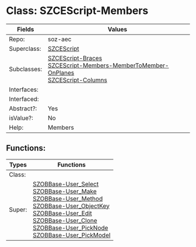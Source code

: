 
# Class:	SZCEScript-Members

| Fields | Values |
| --------- | --------- |
| Repo: | soz-aec |
| Superclass: | [SZCEScript](SZCEScript.html) |
| Subclasses: | [SZCEScript-Braces](SZCEScript-Braces.html) <br> [SZCEScript-Members-MemberToMember-OnPlanes](SZCEScript-Members-MemberToMember-OnPlanes.html) <br> [SZCEScript-Columns](SZCEScript-Columns.html) |
| Interfaces: |  |
| Interfaced: |  |
| Abstract?: | Yes |
| isValue?: | No |
| Help: | Members |


## Functions:

| Types | Functions |
| --------- | --------- |
| Class: |  |
| Super: | [SZOBBase-User_Select](SZOBBase.html) <br> [SZOBBase-User_Make](SZOBBase.html) <br> [SZOBBase-User_Method](SZOBBase.html) <br> [SZOBBase-User_ObjectKey](SZOBBase.html) <br> [SZOBBase-User_Edit](SZOBBase.html) <br> [SZOBBase-User_Clone](SZOBBase.html) <br> [SZOBBase-User_PickNode](SZOBBase.html) <br> [SZOBBase-User_PickModel](SZOBBase.html) |


